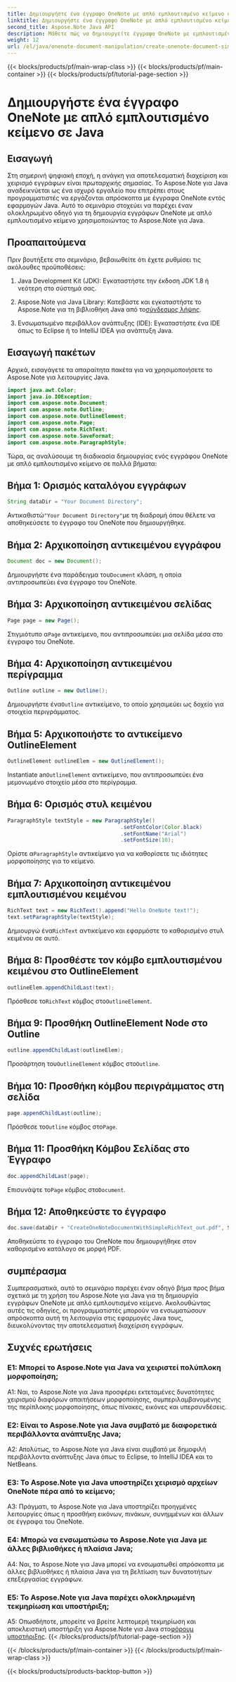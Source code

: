 ```yaml
---
title: Δημιουργήστε ένα έγγραφο OneNote με απλό εμπλουτισμένο κείμενο σε Java
linktitle: Δημιουργήστε ένα έγγραφο OneNote με απλό εμπλουτισμένο κείμενο σε Java
second_title: Aspose.Note Java API
description: Μάθετε πώς να δημιουργείτε έγγραφα OneNote με εμπλουτισμένο κείμενο χρησιμοποιώντας το Aspose.Note Java. Ενσωματώστε αυτήν τη λειτουργικότητα στις εφαρμογές σας Java για αποτελεσματική διαχείριση εγγράφων.
weight: 12
url: /el/java/onenote-document-manipulation/create-onenote-document-simple-rich-text/
---
```


{{< blocks/products/pf/main-wrap-class >}}
{{< blocks/products/pf/main-container >}}
{{< blocks/products/pf/tutorial-page-section >}}

# Δημιουργήστε ένα έγγραφο OneNote με απλό εμπλουτισμένο κείμενο σε Java

## Εισαγωγή

Στη σημερινή ψηφιακή εποχή, η ανάγκη για αποτελεσματική διαχείριση και χειρισμό εγγράφων είναι πρωταρχικής σημασίας. Το Aspose.Note για Java αναδεικνύεται ως ένα ισχυρό εργαλείο που επιτρέπει στους προγραμματιστές να εργάζονται απρόσκοπτα με έγγραφα OneNote εντός εφαρμογών Java. Αυτό το σεμινάριο στοχεύει να παρέχει έναν ολοκληρωμένο οδηγό για τη δημιουργία εγγράφων OneNote με απλό εμπλουτισμένο κείμενο χρησιμοποιώντας το Aspose.Note για Java.

## Προαπαιτούμενα

Πριν βουτήξετε στο σεμινάριο, βεβαιωθείτε ότι έχετε ρυθμίσει τις ακόλουθες προϋποθέσεις:

1. Java Development Kit (JDK): Εγκαταστήστε την έκδοση JDK 1.8 ή νεότερη στο σύστημά σας.
   
2.  Aspose.Note για Java Library: Κατεβάστε και εγκαταστήστε το Aspose.Note για τη βιβλιοθήκη Java από το[σύνδεσμος λήψης](https://releases.aspose.com/note/java/).
   
3. Ενσωματωμένο περιβάλλον ανάπτυξης (IDE): Εγκαταστήστε ένα IDE όπως το Eclipse ή το IntelliJ IDEA για ανάπτυξη Java.

## Εισαγωγή πακέτων

Αρχικά, εισαγάγετε τα απαραίτητα πακέτα για να χρησιμοποιήσετε το Aspose.Note για λειτουργίες Java.

```java
import java.awt.Color;
import java.io.IOException;
import com.aspose.note.Document;
import com.aspose.note.Outline;
import com.aspose.note.OutlineElement;
import com.aspose.note.Page;
import com.aspose.note.RichText;
import com.aspose.note.SaveFormat;
import com.aspose.note.ParagraphStyle;
```

Τώρα, ας αναλύσουμε τη διαδικασία δημιουργίας ενός εγγράφου OneNote με απλό εμπλουτισμένο κείμενο σε πολλά βήματα:

## Βήμα 1: Ορισμός καταλόγου εγγράφων

```java
String dataDir = "Your Document Directory";
```

 Αντικαθιστώ`"Your Document Directory"`με τη διαδρομή όπου θέλετε να αποθηκεύσετε το έγγραφο του OneNote που δημιουργήθηκε.

## Βήμα 2: Αρχικοποίηση αντικειμένου εγγράφου

```java
Document doc = new Document();
```

 Δημιουργήστε ένα παράδειγμα του`Document` κλάση, η οποία αντιπροσωπεύει ένα έγγραφο του OneNote.

## Βήμα 3: Αρχικοποίηση αντικειμένου σελίδας

```java
Page page = new Page();
```

 Στιγμιότυπο α`Page` αντικείμενο, που αντιπροσωπεύει μια σελίδα μέσα στο έγγραφο του OneNote.

## Βήμα 4: Αρχικοποίηση αντικειμένου περίγραμμα

```java
Outline outline = new Outline();
```

 Δημιουργήστε ένα`Outline` αντικείμενο, το οποίο χρησιμεύει ως δοχείο για στοιχεία περιγράμματος.

## Βήμα 5: Αρχικοποιήστε το αντικείμενο OutlineElement

```java
OutlineElement outlineElem = new OutlineElement();
```

 Instantiate an`OutlineElement` αντικείμενο, που αντιπροσωπεύει ένα μεμονωμένο στοιχείο μέσα στο περίγραμμα.

## Βήμα 6: Ορισμός στυλ κειμένου

```java
ParagraphStyle textStyle = new ParagraphStyle()
                                    .setFontColor(Color.black)
                                    .setFontName("Arial")
                                    .setFontSize(10);
```

 Ορίστε α`ParagraphStyle` αντικείμενο για να καθορίσετε τις ιδιότητες μορφοποίησης για το κείμενο.

## Βήμα 7: Αρχικοποίηση αντικειμένου εμπλουτισμένου κειμένου

```java
RichText text = new RichText().append("Hello OneNote text!");
text.setParagraphStyle(textStyle);
```

 Δημιουργώ ένα`RichText` αντικείμενο και εφαρμόστε το καθορισμένο στυλ κειμένου σε αυτό.

## Βήμα 8: Προσθέστε τον κόμβο εμπλουτισμένου κειμένου στο OutlineElement

```java
outlineElem.appendChildLast(text);
```

 Πρόσθεσε το`RichText` κόμβος στο`OutlineElement`.

## Βήμα 9: Προσθήκη OutlineElement Node στο Outline

```java
outline.appendChildLast(outlineElem);
```

 Προσάρτηση του`OutlineElement` κόμβος στο`Outline`.

## Βήμα 10: Προσθήκη κόμβου περιγράμματος στη σελίδα

```java
page.appendChildLast(outline);
```

 Πρόσθεσε το`Outline` κόμβος στο`Page`.

## Βήμα 11: Προσθήκη Κόμβου Σελίδας στο Έγγραφο

```java
doc.appendChildLast(page);
```

 Επισυνάψτε το`Page` κόμβος στο`Document`.

## Βήμα 12: Αποθηκεύστε το έγγραφο

```java
doc.save(dataDir + "CreateOneNoteDocumentWithSimpleRichText_out.pdf", SaveFormat.Pdf);
```

Αποθηκεύστε το έγγραφο του OneNote που δημιουργήθηκε στον καθορισμένο κατάλογο σε μορφή PDF.

## συμπέρασμα

Συμπερασματικά, αυτό το σεμινάριο παρέχει έναν οδηγό βήμα προς βήμα σχετικά με τη χρήση του Aspose.Note για Java για τη δημιουργία εγγράφων OneNote με απλό εμπλουτισμένο κείμενο. Ακολουθώντας αυτές τις οδηγίες, οι προγραμματιστές μπορούν να ενσωματώσουν απρόσκοπτα αυτή τη λειτουργία στις εφαρμογές Java τους, διευκολύνοντας την αποτελεσματική διαχείριση εγγράφων.

## Συχνές ερωτήσεις

### Ε1: Μπορεί το Aspose.Note για Java να χειριστεί πολύπλοκη μορφοποίηση;

A1: Ναι, το Aspose.Note για Java προσφέρει εκτεταμένες δυνατότητες χειρισμού διαφόρων απαιτήσεων μορφοποίησης, συμπεριλαμβανομένης της περίπλοκης μορφοποίησης, όπως πίνακες, εικόνες και υπερσυνδέσεις.

### Ε2: Είναι το Aspose.Note για Java συμβατό με διαφορετικά περιβάλλοντα ανάπτυξης Java;

A2: Απολύτως, το Aspose.Note για Java είναι συμβατό με δημοφιλή περιβάλλοντα ανάπτυξης Java όπως το Eclipse, το IntelliJ IDEA και το NetBeans.

### Ε3: Το Aspose.Note για Java υποστηρίζει χειρισμό αρχείων OneNote πέρα από το κείμενο;

A3: Πράγματι, το Aspose.Note για Java υποστηρίζει προηγμένες λειτουργίες όπως η προσθήκη εικόνων, πινάκων, συνημμένων και άλλων σε έγγραφα του OneNote.

### Ε4: Μπορώ να ενσωματώσω το Aspose.Note για Java με άλλες βιβλιοθήκες ή πλαίσια Java;

A4: Ναι, το Aspose.Note για Java μπορεί να ενσωματωθεί απρόσκοπτα με άλλες βιβλιοθήκες ή πλαίσια Java για τη βελτίωση των δυνατοτήτων επεξεργασίας εγγράφων.

### Ε5: Το Aspose.Note για Java παρέχει ολοκληρωμένη τεκμηρίωση και υποστήριξη;

 A5: Οπωσδήποτε, μπορείτε να βρείτε λεπτομερή τεκμηρίωση και αποκλειστική υποστήριξη για Aspose.Note για Java στο[φόρουμ υποστήριξης](https://forum.aspose.com/c/note/28).
{{< /blocks/products/pf/tutorial-page-section >}}

{{< /blocks/products/pf/main-container >}}
{{< /blocks/products/pf/main-wrap-class >}}

{{< blocks/products/products-backtop-button >}}
